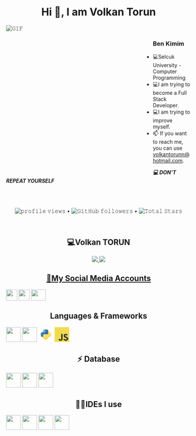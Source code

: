 <h1 align="center">Hi 👋, I am Volkan Torun </h1>
 <a target="_blank"><img align="left" height="400" width="400" alt="𝙶𝙸𝙵" src="https://cdn3.iconfinder.com/data/icons/software-development-flat-colorful/2048/5438_-_Software_Developer-512.png"></a>
<br/>

### Ben Kimim
- :computer:Selcuk University - Computer Programming
- :computer:I am trying to become a Full Stack Developer. 
- :computer:I am trying to improve myself.
- 📫 If you want to reach me, you can use volkantorunn@hotmail.com.

***:computer:	DON'T REPEAT YOURSELF***
<br>
<br>
<br>
<br>
<p align="center">
  <img src= "https://gpvc.arturio.dev/vtorun" alt="𝚙𝚛𝚘𝚏𝚒𝚕𝚎 𝚟𝚒𝚎𝚠𝚜"> •  
  <img alt="𝙶𝚒𝚝𝙷𝚞𝚋 𝚏𝚘𝚕𝚕𝚘𝚠𝚎𝚛𝚜" src="https://img.shields.io/github/followers/vtorun?label=Followers&style=social"> •   
  <img src="https://img.shields.io/github/stars/vtorun?label=Stars" alt="𝚃𝚘𝚝𝚊𝚕 𝚂𝚝𝚊𝚛𝚜">
</p>
<br>
<h2 align="center"> 💻Volkan TORUN</h2>
<p align="center">
<a href="https://github.com/vtorun">
<img height="150em" src="https://github-readme-stats.vercel.app/api?username=vtorun&show_icons=true&theme=react&include_all_commits=true&count_private=true"/> 
<img height="160em" src="https://github-readme-stats.vercel.app/api/top-langs/?username=vtorun&layout=compact&langs_count=16&theme=react"/>
 </div>
</p>

 <h2 align="center">🤝My Social Media Accounts </h2>
<p align="left">
<a href="https://www.linkedin.com/in/volkantorun/" target="blank"><img align="center" src="[https://velanovascular.com/wp-content/uploads/2020/06/LinkedIn.png"](https://upload.wikimedia.org/wikipedia/commons/e/e8/Linkedin-logo-blue-In-square-40px.png) height="30" width="30" /></a>
<a href="https://instagram.com/trnvolkan" target="blank"><img align="center" src="https://upload.wikimedia.org/wikipedia/commons/thumb/e/e7/Instagram_logo_2016.svg/1200px-Instagram_logo_2016.svg.png"  height="30" width="30" /></a>
<a href="https://medium.com/@volkan.torun" target="blank"><img align="center" src="https://www.stevija.nl/Nieuwsbrieven/20181217/images/SteviJa-Facebook.png" height="30" width="40" />
</a>
</p>

<h2 align="center">Languages & Frameworks</h2>

<p align="center">
  
<code><img height="40" width="40" src="https://cdn.icon-icons.com/icons2/2415/PNG/512/csharp_original_logo_icon_146578.png"></code>
<code><img height="40" width="40" src="https://cdn.iconscout.com/icon/free/png-256/java-60-1174953.png"></code>
<code><img height="40" width="40" src="https://raw.githubusercontent.com/github/explore/80688e429a7d4ef2fca1e82350fe8e3517d3494d/topics/python/python.png"></code>
<code><img height="40" width="40" src="https://raw.githubusercontent.com/github/explore/80688e429a7d4ef2fca1e82350fe8e3517d3494d/topics/javascript/javascript.png"></code>

</p>

<h2 align="center">⚡ Database</h2>

<p align="center">
  
<code><img height="40" width="40" src="https://upload.wikimedia.org/wikipedia/commons/thumb/2/29/Postgresql_elephant.svg/1200px-Postgresql_elephant.svg.png"></code>
<code><img height="40" width="40" src="https://img.icons8.com/color/480/microsoft-sql-server.png"></code>
<code><img height="40" width="40" src="https://tr.m.wikipedia.org/wiki/Dosya:Microsoft_Office_Access_(2013%E2%80%932019).svg"></code>

</p>

<h2 align="center">👩‍💻IDEs I use</h2>

<p align="center">
  
<code><img height="40" width="40" src="https://static.wikia.nocookie.net/logopedia/images/e/e4/Visual_Studio_2013_Logo.svg/revision/latest/scale-to-width-down/250?cb=20191221122625"></code>
<code><img height="40" width="40" src="https://img.utdstc.com/icon/ebd/c75/ebdc759e8c0dd0f603ea13620f6f2ff5221bc73ac9a823e9356ca7e09b90488a:200"></code>
<code><img height="40" width="40" src="https://brandslogos.com/wp-content/uploads/images/eclipse-logo-vector.svg"></code>
<code><img height="40" width="40" src="https://commons.wikimedia.org/wiki/File:IntelliJ_IDEA_Icon.svg"></code>
   

</p>



   
